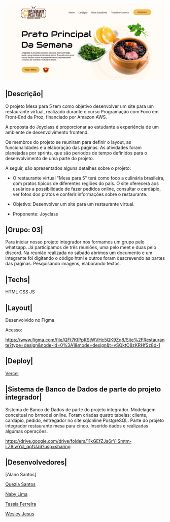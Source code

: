 ![](/img/header-git-restaurante-mesa-para-5.png)

## |Descrição|

O projeto Mesa para 5 tem como objetivo desenvolver um site para um restaurante virtual, realizado durante o curso Programação com Foco em Front-End da Proz, financiado por Amazon AWS.

A proposta do Joyclass é proporcionar ao estudante a experiência de um ambiente de desenvolvimento frontend.

Os membros do projeto se reuniram para definir o layout, as funcionalidades e a elaboração das páginas. As atividades foram planejadas por sprints, que são períodos de tempo definidos para o desenvolvimento de uma parte do projeto.

A seguir, são apresentados alguns detalhes sobre o projeto:

* O restaurante virtual "Mesa para 5" terá como foco a culinária brasileira, com pratos típicos de diferentes regiões do país.
O site oferecerá aos usuários a possibilidade de fazer pedidos online, consultar o cardápio, ver fotos dos pratos e conferir informações sobre o restaurante.

* Objetivo: Desenvolver um site para um restaurante virtual.
* Proponente: Joyclass

## |Grupo: 03|

Para iniciar nosso projeto integrador nos formamos um grupo pelo whatsapp. Já participamos de três reuniões, uma pelo meet e duas pelo discord. Na reunião realizada no sábado abrimos um documento e um integrante foi digitando o código html e outros foram descrevendo as partes das páginas. Pesquisando imagens, elaborando textos.

## |Techs|

HTML
CSS
JS

## |Layout|

Desenvolvido no Figma

Acesso:

https://www.figma.com/file/QFt7KIPpKStWVHc5QK9Zq8/Site%2FRestaurante?type=design&node-id=0%3A1&mode=design&t=vSQktO8zKRHfSz8d-1

## |Deploy|

[Vercel](https://vercel.com/)

## |Sistema de Banco de Dados de parte do projeto integrador|

Sistema de Banco de Dados de parte do projeto integrador. Modelagem conceitual no brmodel online. Foram criadas quatro tabelas: cliente, cardápio, pedido, entregador no site sqlonline PostgreSQL. Parte do projeto integrador restaurante mesa para cinco. Inserido dados e realizadas algumas operações.

https://drive.google.com/drive/folders/11kGEfZJa6rY-Smtm-LZ8lwYcl_qpfUJ6?usp=sharing

## |Desenvolvedores|

[Alano Santos]

[Quezia Santos](https://www.linkedin.com/in/quezia-guilhermina-4a0122190/)

[Naby Lima](https://www.linkedin.com/in/naby-lima/)

[Tassia Ferreira](https://www.linkedin.com/in/tassia-a-ferreira?utm_source=share&utm_campaign=share_via&utm_content=profile&utm_medium=android_app)

[Wesley Jesus](https://www.linkedin.com/in/wesley-gabriel-a61853299/?utm_source=share&utm_campaign=share_via&utm_content=profile&utm_medium=android_app)